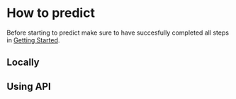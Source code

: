 # How to predict

Before starting to predict make sure to have succesfully completed all steps in [Getting Started](./getting_started.md).

## Locally

## Using API
